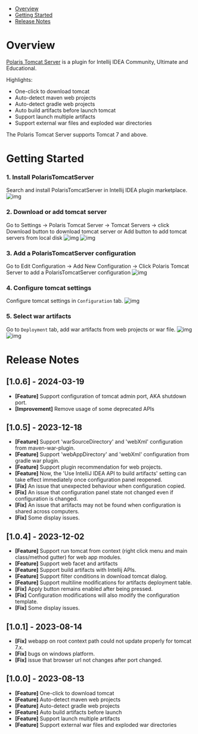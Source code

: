 - [Overview](#overview)
- [Getting Started](#getting-started)
- [Release Notes](#release-notes)

# Overview
[Polaris Tomcat Server](https://plugins.jetbrains.com/plugin/22429-polaris-tomcat-server) is a plugin for Intellij IDEA Community, Ultimate and Educational.  

Highlights:
- One-click to download tomcat
- Auto-detect maven web projects
- Auto-detect gradle web projects
- Auto build artifacts before launch tomcat
- Support launch multiple artifacts
- Support external war files and exploded war directories

The Polaris Tomcat Server supports Tomcat 7 and above.

# Getting Started
### 1. Install PolarisTomcatServer
Search and install PolarisTomcatServer in Intellij IDEA plugin marketplace.
![img](./images/00-PolarisTomcatServer-install.png)

### 2. Download or add tomcat server
Go to Settings -> Polaris Tomcat Server -> Tomcat Servers  -> click Download button to download tomcat server or Add button to add tomcat servers from local disk
![img](./images/01-PolarisTomcatServer-add-tomcat.png)
![img](./images/01-PolarisTomcatServer-download-tomcat.png)

### 3. Add a PolarisTomcatServer configuration
Go to Edit Configuration -> Add New Configuration -> Click Polaris Tomcat Server to add a PolarisTomcatServer configuration
![img](./images/02-PolarisTomcatServer-add-configuration.png)

### 4. Configure tomcat settings
Configure tomcat settings in `Configuration` tab.
![img](./images/03-PolarisTomcatServer-configuration.png)

### 5. Select war artifacts
Go to `Deployment` tab, add war artifacts from web projects or war file.
![img](./images/04-PolarisTomcatServer-deployment.png)
![img](./images/05-PolarisTomcatServer-select-artifacts.png)

# Release Notes
## [1.0.6] - 2024-03-19
- **[Feature]** Support configuration of tomcat admin port, AKA shutdown port.
- **[Improvement]** Remove usage of some deprecated APIs

## [1.0.5] - 2023-12-18
- **[Feature]** Support 'warSourceDirectory' and 'webXml' configuration from maven-war-plugin.
- **[Feature]** Support 'webAppDirectory' and 'webXml' configuration from gradle war plugin.
- **[Feature]** Support plugin recommendation for web projects.
- **[Feature]** Now, the 'Use IntelliJ IDEA API to build artifacts' setting can take effect immediately once configuration panel reopened.
- **[Fix]** An issue that unexpected behaviour when configuration copied.
- **[Fix]** An issue that configuration panel state not changed even if configuration is changed.
- **[Fix]** An issue that artifacts may not be found when configuration is shared across computers.
- **[Fix]** Some display issues.

## [1.0.4] - 2023-12-02
- **[Feature]** Support run tomcat from context (right click menu and main class/method gutter) for web app modules.
- **[Feature]** Support web facet and artifacts
- **[Feature]** Support build artifacts with Intellij APIs.
- **[Feature]** Support filter conditions in download tomcat dialog.
- **[Feature]** Support multiline modifications for artifacts deployment table.
- **[Fix]** Apply button remains enabled after being pressed.
- **[Fix]** Configuration modifications will also modify the configuration template.
- **[Fix]** Some display issues.

## [1.0.1] - 2023-08-14
- **[Fix]** webapp on root context path could not update properly for tomcat 7.x.
- **[Fix]** bugs on windows platform.
- **[Fix]** issue that browser url not changes after port changed.

## [1.0.0] - 2023-08-13
- **[Feature]** One-click to download tomcat
- **[Feature]** Auto-detect maven web projects 
- **[Feature]** Auto-detect gradle web projects 
- **[Feature]** Auto build artifacts before launch 
- **[Feature]** Support launch multiple artifacts 
- **[Feature]** Support external war files and exploded war directories
